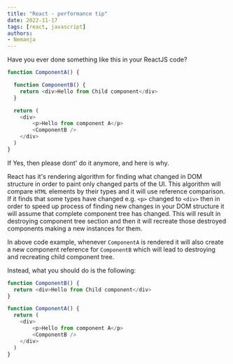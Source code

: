 ```yaml
---
title: "React - performance tip"
date: 2022-11-17
tags: [react, javascript]
authors:
- Nemanja
---
```


Have you ever done something like this in your ReactJS code?
```js
function ComponentA() {

  function ComponentB() {
    return <div>Hello from Child component</div>
  }

  return (
    <div>
        <p>Hello from component A</p>
        <ComponentB />
    </div>
  )
}
```

If Yes, then please dont' do it anymore, and here is why.

React has it's rendering algorithm for finding what changed in DOM structure in order to paint only changed parts of the UI.
This algorithm will compare `HTML` elements by their types and it will
use reference comparison. If it finds that some types have changed e.g. `<p>` changed to `<div>` then
in order to speed up process of finding new changes in your DOM structure it will assume that complete
component tree has changed. This will result in destroying component tree section and then it will
recreate those destroyed components making a new instances for them.

In above code example, whenever `ComponentA` is rendered it will also create a new component reference for
`ComponentB` which will lead to destroying and recreating child component tree.

Instead, what you should do is the following:

```js
function ComponentB() {
  return <div>Hello from Child component</div>
}

function ComponentA() {
  return (
    <div>
        <p>Hello from component A</p>
        <ComponentB />
    </div>
  )
}
```